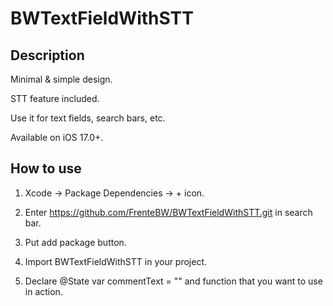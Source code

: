 # BWTextFieldWithSTT

## Description

Minimal & simple design.

STT feature included.

Use it for text fields, search bars, etc.

Available on iOS 17.0+.


## How to use

1. Xcode -> Package Dependencies -> + icon.

2. Enter https://github.com/FrenteBW/BWTextFieldWithSTT.git in search bar.

3. Put add package button.

4. Import BWTextFieldWithSTT in your project.

5. Declare @State var commentText = "" and function that you want to use in action.
